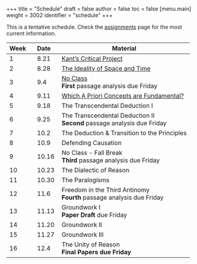 +++
title = "Schedule"
draft = false
author = false
toc = false
[menu.main]
  weight = 3002
  identifier = "schedule"
+++

This is a tentative schedule. Check the [assignments](http://phil871.colinmclear.net/assignments) page for the most current
information.

| Week &nbsp;&nbsp; | Date&nbsp;&nbsp;&nbsp; | Material                                                                                                  |
|-------------------|------------------------|-----------------------------------------------------------------------------------------------------------|
| 1                 | 8.21                   | [Kant&rsquo;s Critical Project](https://phil871.colinmclear.net/assignments/week1/)                       |
| 2                 | 8.28                   | [The Ideality of Space and Time](https://phil871.colinmclear.net/assignments/week2/)                      |
| 3                 | 9.4                    | [No Class](https://phil871.colinmclear.net/assignments/week3/) <br> **First** passage analysis due Friday |
| 4                 | 9.11                   | [Which A Priori Concepts are Fundamental?](https://phil871.colinmclear.net/assignments/week4/)            |
| 5                 | 9.18                   | The Transcendental Deduction I                                                                            |
| 6                 | 9.25                   | The Transcendental Deduction II <br> **Second** passage analysis due Friday                               |
| 7                 | 10.2                   | The Deduction & Transition to the Principles                                                              |
| 8                 | 10.9                   | Defending Causation                                                                                       |
| 9                 | 10.16                  | No Class - Fall Break <br> **Third** passage analysis due Friday                                          |
| 10                | 10.23                  | The Dialectic of Reason                                                                                   |
| 11                | 10.30                  | The Paralogisms                                                                                           |
| 12                | 11.6                   | Freedom in the Third Antinomy <br> **Fourth** passage analysis due Friday                                 |
| 13                | 11.13                  | Groundwork I <br> **Paper Draft** due Friday                                                              |
| 14                | 11.20                  | Groundwork II                                                                                             |
| 15                | 11.27                  | Groundwork III                                                                                            |
| 16                | 12.4                   | The Unity of Reason <br> **Final Papers due Friday**                                                      |
